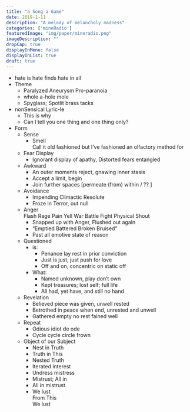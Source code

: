 ```yaml
---
title: "a Song a Game"
date: 2019-1-11
description: "A melody of melancholy madness"
categories: ['mineRadio']
featuredImage: "img/paper/mineradio.png"
imageDescription: ""
dropCap: true
displayInMenu: false
displayInList: true
draft: true
---
```


- hate is hate finds hate in all  
- Theme  
	- Paralyzed Aneurysm Pro-paranoia
	- whole a-hole mole
	- Spyglass; Spotlit brass tacks
- nonSensical Lyric-le  
	- This is why  
	- Can I tell you one thing and one thing only?  
- Form  
	- Sense  
		- Smell  
			Call it old fashioned but I’ve fashioned an olfactory method for  
	- Fear Display  
		- Ignorant display of apathy, Distorted fears entangled  
	- Awkward  
		- An outer moments reject, gnawing inner stasis  
		- Accept a limit, begin  
		- Join further spaces [permeate (from) within / ?? ]  
	- Avoidance  
		- Impending Climactic Resolute  
		- Froze in Terror, out null  
	- Anger  
		Flash Rage Pain Yell War Battle Fight Physical Shout  
		- Snapped up with Anger, Flushed out again  
		- “Emptied Battered Broken Bruised”  
		- Past all emotive state of reason  
	- Questioned  
		- is:  
			- Penance lay rest in prior conviction  
			- Just is just, just push for love  
			- Off and on, concentric on static off  
		- What:  
			- Named unknown, play don’t own  
			- Kept treasures; lost self; full life  
			- All had, yet have, and still no hand  
	- Revelation  
		- Believed piece was given, unwell rested  
		- Betrothed in peace when end, unrested and unwell  
		- Gathered empty no rest fained well  
	- Repeat  
		- Odious idiot de ode  
		- Cycle cycle circle frown  
	- Object of our Subject  
		- Nest in Truth  
		- Truth in This  
		- Nested Truth  
		- Iterated interest  
		- Undress mistress  
		- Mistrust; All in  
		- All in mistrust  
		- We lust  
			From This  
We lust  
